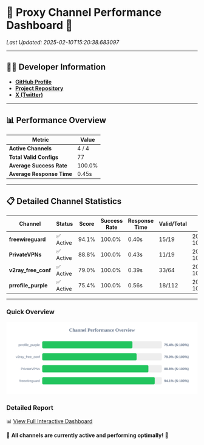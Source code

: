 # 🌟 Proxy Channel Performance Dashboard 🌟

_Last Updated: 2025-02-10T15:20:38.683097_

---

## 👩‍💻 Developer Information

- **[GitHub Profile](https://github.com/4n0nymou3)**  
- **[Project Repository](https://github.com/4n0nymou3/multi-proxy-config-fetcher)**  
- **[X (Twitter)](https://x.com/4n0nymou3)**  

---

## 📊 Performance Overview

| Metric                | Value       |
|-----------------------|-------------|
| **Active Channels**   | 4 / 4       |
| **Total Valid Configs** | 77          |
| **Average Success Rate** | 100.0%      |
| **Average Response Time** | 0.45s       |

---

## 📋 Detailed Channel Statistics

| Channel          | Status     | Score  | Success Rate | Response Time | Valid/Total | Last Success               |
|------------------|------------|--------|--------------|---------------|-------------|----------------------------|
| **freewireguard**  | ✅ Active  | 94.1%  | 100.0% | 0.40s         | 15/19       | 2025-02-10T15:20:38.681656 |
| **PrivateVPNs**  | ✅ Active  | 88.8%  | 100.0% | 0.43s         | 11/19       | 2025-02-10T15:20:38.255466 |
| **v2ray_free_conf**  | ✅ Active  | 79.0%  | 100.0% | 0.39s         | 33/64       | 2025-02-10T15:20:37.794345 |
| **prrofile_purple**  | ✅ Active  | 75.4%  | 100.0% | 0.56s         | 18/112       | 2025-02-10T15:20:37.369265 |

---

### Quick Overview
<div align="center">
  <a href="https://raw.githubusercontent.com/nullluser/NullRepo/refs/heads/main/assets/channel_stats_chart.svg">
    <img src="https://raw.githubusercontent.com/nullluser/NullRepo/refs/heads/main/assets/channel_stats_chart.svg" alt="Source Performance Statistics" width="800">
  </a>
</div>

### Detailed Report
📊 [View Full Interactive Dashboard](https://htmlpreview.github.io/?https://github.com/nullluser/NullRepo/blob/main/assets/performance_report.html)

🎉 **All channels are currently active and performing optimally!** 🎉
